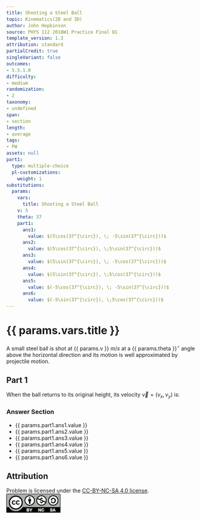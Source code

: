 ```yaml
---
title: Shooting a Steel Ball
topic: Kinematics(2D and 3D)
author: John Hopkinson
source: PHYS 112 2018W1 Practice Final Q1
template_version: 1.3
attribution: standard
partialCredit: true
singleVariant: false
outcomes:
- 5.5.1.0
difficulty:
- medium
randomization:
- 2
taxonomy:
- undefined
span:
- section
length:
- average
tags:
- PW
assets: null
part1:
  type: multiple-choice
  pl-customizations:
    weight: 1
substitutions:
  params:
    vars:
      title: Shooting a Steel Ball
    v: 5
    theta: 37
    part1:
      ans1:
        value: $(5\cos(37^{\circ}), \; -5\sin(37^{\circ}))$
      ans2:
        value: $(5\cos(37^{\circ}), \;5\sin(37^{\circ}))$
      ans3:
        value: $(5\sin(37^{\circ}), \; -5\cos(37^{\circ}))$
      ans4:
        value: $(5\sin(37^{\circ}), \;5\cos(37^{\circ}))$
      ans5:
        value: $(-5\cos(37^{\circ}), \; -5\sin(37^{\circ}))$
      ans6:
        value: $(-5\sin(37^{\circ}), \;5\cos(37^{\circ}))$
---
```

# {{ params.vars.title }}
A small steel ball is shot at {{ params.v }} $m/s$ at a {{ params.theta }}$^{\circ}$ angle above the horizontal direction and its motion is well approximated by projectile motion.

## Part 1

When the ball returns to its original height, its velocity $\overrightarrow{v} = (v_x, v_y)$ is:

### Answer Section

- {{ params.part1.ans1.value }}
- {{ params.part1.ans2.value }}
- {{ params.part1.ans3.value }}
- {{ params.part1.ans4.value }}
- {{ params.part1.ans5.value }}
- {{ params.part1.ans6.value }}

## Attribution

Problem is licensed under the [CC-BY-NC-SA 4.0 license](https://creativecommons.org/licenses/by-nc-sa/4.0/).<br> ![The Creative Commons 4.0 license requiring attribution-BY, non-commercial-NC, and share-alike-SA license.](https://raw.githubusercontent.com/firasm/bits/master/by-nc-sa.png)